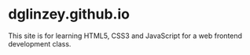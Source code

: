 # dglinzey.github.io
This site is for learning HTML5, CSS3 and JavaScript for a web frontend development class.
